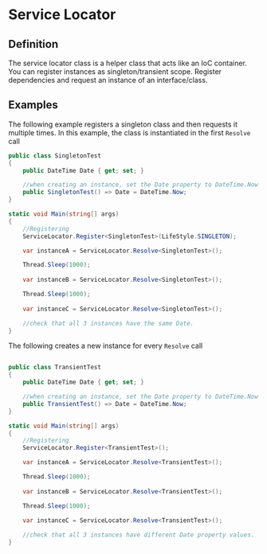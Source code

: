 # Service Locator

## Definition 

The service locator class is a helper class that acts like an IoC container.
You can register instances as singleton/transient scope. Register dependencies and request an instance of an interface/class.

## Examples

The following example registers a singleton class and then requests it multiple times.
In this example, the class is instantiated in the first `Resolve` call

```cs
public class SingletonTest 
{
    public DateTime Date { get; set; }

    //when creating an instance, set the Date property to DateTime.Now value.
    public SingletonTest() => Date = DateTime.Now;
}

static void Main(string[] args)
{
    //Registering
    ServiceLocator.Register<SingletonTest>(LifeStyle.SINGLETON);

    var instanceA = ServiceLocator.Resolve<SingletonTest>();

    Thread.Sleep(1000);
    
    var instanceB = ServiceLocator.Resolve<SingletonTest>();

    Thread.Sleep(1000);
    
    var instanceC = ServiceLocator.Resolve<SingletonTest>();

    //check that all 3 instances have the same Date.
}
``` 

The following creates a new instance for every `Resolve` call

```cs

public class TransientTest 
{
    public DateTime Date { get; set; }

    //when creating an instance, set the Date property to DateTime.Now value.
    public TransientTest() => Date = DateTime.Now;
}

static void Main(string[] args)
{
    //Registering
    ServiceLocator.Register<TransientTest>();

    var instanceA = ServiceLocator.Resolve<TransientTest>();

    Thread.Sleep(1000);
    
    var instanceB = ServiceLocator.Resolve<TransientTest>();

    Thread.Sleep(1000);
    
    var instanceC = ServiceLocator.Resolve<TransientTest>();

    //check that all 3 instances have different Date property values.
}
``` 
